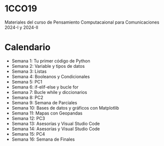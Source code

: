 # 1CCO19
Materiales del curso de Pensamiento Computacaional para Comunicaciones 2024-I y 2024-II
# Calendario
- Semana 1: Tu primer código de Python
- Semana 2: Variable y tipos de datos
- Semana 3: Listas
- Semana 4: Booleanos y Condicionales
- Semana 5: PC1
- Semana 6: if-elif-else y bucle for
- Semana 7: Bucle while y diccionarios
- Semana 8: PC2
- Semana 9: Semana de Parciales
- Semana 10: Bases de datos y gráficos con Matplotlib
- Semana 11: Mapas con Geopandas
- Semana 12: PC3
- Semana 13: Asesorías y Visual Studio Code
- Semana 14: Asesorías y Visual Studio Code
- Semana 15: PC4
- Semana 16: Semana de Finales
